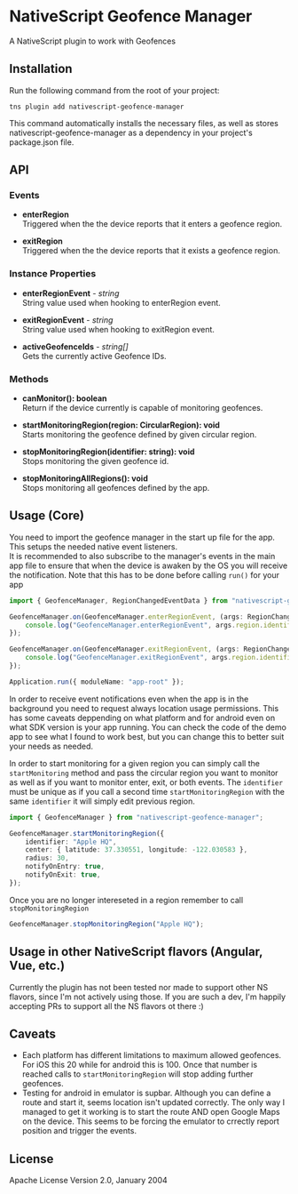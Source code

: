 # NativeScript Geofence Manager

A NativeScript plugin to work with Geofences

## Installation

Run the following command from the root of your project:

`tns plugin add nativescript-geofence-manager`

This command automatically installs the necessary files, as well as stores nativescript-geofence-manager as a dependency in your project's package.json file.

## API

### Events
* **enterRegion**  
Triggered when the the device reports that it enters a geofence region. 

* **exitRegion**  
Triggered when the the device reports that it exists a geofence region. 

### Instance Properties
* **enterRegionEvent** - *string*  
String value used when hooking to enterRegion event.

* **exitRegionEvent** - *string*  
String value used when hooking to exitRegion event.

* **activeGeofenceIds** - *string[]*  
Gets the currently active Geofence IDs.

### Methods 
* **canMonitor(): boolean**  
Return if the device currently is capable of monitoring geofences.

* **startMonitoringRegion(region: CircularRegion): void**  
Starts monitoring the geofence defined by given circular region. 

* **stopMonitoringRegion(identifier: string): void**  
Stops monitoring the given geofence id. 

* **stopMonitoringAllRegions(): void**  
Stops monitoring all geofences defined by the app. 

## Usage (Core)

You need to import the geofence manager in the start up file for the app. This setups the needed native event listeners.  
It is recommended to also subscribe to the manager's events in the main app file to ensure that when the device is awaken by the OS you will receive the notification. Note that this has to be done before calling `run()` for your app

```ts
import { GeofenceManager, RegionChangedEventData } from "nativescript-geofence-manager";

GeofenceManager.on(GeofenceManager.enterRegionEvent, (args: RegionChangedEventData) => {
    console.log("GeofenceManager.enterRegionEvent", args.region.identifier);
});

GeofenceManager.on(GeofenceManager.exitRegionEvent, (args: RegionChangedEventData) => {
    console.log("GeofenceManager.exitRegionEvent", args.region.identifier);
});

Application.run({ moduleName: "app-root" });
```

In order to receive event notifications even when the app is in the background you need to request always location usage permissions. This has some caveats deppending on what platform and for android even on what SDK version is your app running. You can check the code of the demo app to see what I found to work best, but you can change this to better suit your needs as needed. 

In order to start monitoring for a given region you can simply call the `startMonitoring` method and pass the circular region you want to monitor as well as if you want to monitor enter, exit, or both events. The `identifier` must be unique as if you call a second time `startMonitoringRegion` with the same `identifier` it will simply edit previous region. 
```ts
import { GeofenceManager } from "nativescript-geofence-manager";

GeofenceManager.startMonitoringRegion({
    identifier: "Apple HQ",
    center: { latitude: 37.330551, longitude: -122.030583 },
    radius: 30,
    notifyOnEntry: true,
    notifyOnExit: true,
});
```

Once you are no longer intereseted in a region remember to call `stopMonitoringRegion`
```ts
GeofenceManager.stopMonitoringRegion("Apple HQ");
```

## Usage in other NativeScript flavors (Angular, Vue, etc.)

Currently the plugin has not been tested nor made to support other NS flavors, since I'm not actively using those. If you are such a dev, I'm happily accepting PRs to support all the NS flavors ot there :)

## Caveats
* Each platform has different limitations to maximum allowed geofences. For iOS this 20 while for android this is 100. Once that number is reached calls to `startMonitoringRegion` will stop adding further geofences. 
* Testing for android in emulator is supbar. Although you can define a route and start it, seems location isn't updated correctly. The only way I managed to get it working is to start the route AND open Google Maps on the device. This seems to be forcing the emulator to crrectly report position and trigger the events. 

## License

Apache License Version 2.0, January 2004
